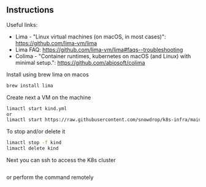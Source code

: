 ## Instructions

Useful links:
- Lima - "Linux virtual machines (on macOS, in most cases)": https://github.com/lima-vm/lima
- Lima FAQ: https://github.com/lima-vm/lima#faqs--troubleshooting
- Colima - "Container runtimes, kubernetes on macOS (and Linux) with minimal setup.": https://github.com/abiosoft/colima

Install using brew lima on macos
```bash
brew install lima
```
Create next a VM on the machine
```bash
limactl start kind.yml
or
limactl start https://raw.githubusercontent.com/snowdrop/k8s-infra/main/lima/kind.yml
```
To stop and/or delete it
```bash
limactl stop -f kind
limactl delete kind
```

Next you can ssh to access the K8s cluster 
```bash

```


or perform the command remotely
```bash

```


